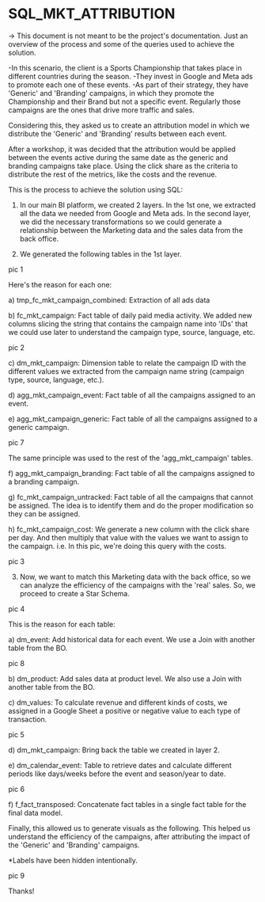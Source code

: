 # SQL_MKT_ATTRIBUTION

-> This document is not meant to be the project's documentation. Just an overview of the process and some of the queries used to achieve the solution.

-In this scenario, the client is a Sports Championship that takes place in different countries during the season. 
-They invest in Google and Meta ads to promote each one of these events.
-As part of their strategy, they have 'Generic' and 'Branding' campaigns, in which they promote the Championship and their Brand but not a specific event. Regularly those campaigns are the ones that drive more traffic and sales.

Considering this, they asked us to create an attribution model in which we distribute the 'Generic' and 'Branding' results between each event. 

After a workshop, it was decided that the attribution would be applied between the events active during the same date as the generic and branding campaigns take place. Using the click share as the criteria to distribute the rest of the metrics, like the costs and the revenue. 

This is the process to achieve the solution using SQL:

1) In our main BI platform, we created 2 layers. In the 1st one, we extracted all the data we needed from Google and Meta ads.
   In the second layer, we did the necessary transformations so we could generate a relationship between the Marketing data and the sales data from the back office. 

2) We generated the following tables in the 1st layer. 

pic 1

Here's the reason for each one:

a) tmp_fc_mkt_campaign_combined: Extraction of all ads data

b) fc_mkt_campaign: Fact table of daily paid media activity. We added new columns slicing the string that contains the campaign name into 'IDs' that we could use later to understand the campaign type, source, language, etc.

pic 2

c) dm_mkt_campaign: Dimension table to relate the campaign ID with the different values we extracted from the campaign name string (campaign type, source, language, etc.). 

d) agg_mkt_campaign_event: Fact table of all the campaigns assigned to an event.

e) agg_mkt_campaign_generic: Fact table of all the campaigns assigned to a generic campaign.

pic 7

The same principle was used to the rest of the 'agg_mkt_campaign' tables.

f) agg_mkt_campaign_branding: Fact table of all the campaigns assigned to a branding campaign.

g) fc_mkt_campaign_untracked: Fact table of all the campaigns that cannot be assigned. The idea is to identify them and do the proper modification so they can be assigned. 

h) fc_mkt_campaign_cost: We generate a new column with the click share per day. And then multiply that value with the values we want to assign to the campaign. i.e. In this pic, we're doing this query with the costs.

pic 3

3) Now, we want to match this Marketing data with the back office, so we can analyze the efficiency of the campaigns with the 'real' sales.
   So, we proceed to create a Star Schema. 

pic 4

This is the reason for each table:

a) dm_event: Add historical data for each event. We use a Join with another table from the BO. 

pic 8

b) dm_product: Add sales data at product level. We also use a Join with another table from the BO. 

c) dm_values: To calculate revenue and different kinds of costs, we assigned in a Google Sheet a positive or negative value to each type of transaction.

pic 5

d) dm_mkt_campaign: Bring back the table we created in layer 2.

e) dm_calendar_event: Table to retrieve dates and calculate different periods like days/weeks before the event and season/year to date.

pic 6

f) f_fact_transposed: Concatenate fact tables in a single fact table for the final data model.

Finally, this allowed us to generate visuals as the following. This helped us understand the efficiency of the campaigns, after attributing the impact of the 'Generic' and 'Branding' campaigns.

*Labels have been hidden intentionally.

pic 9

Thanks!
